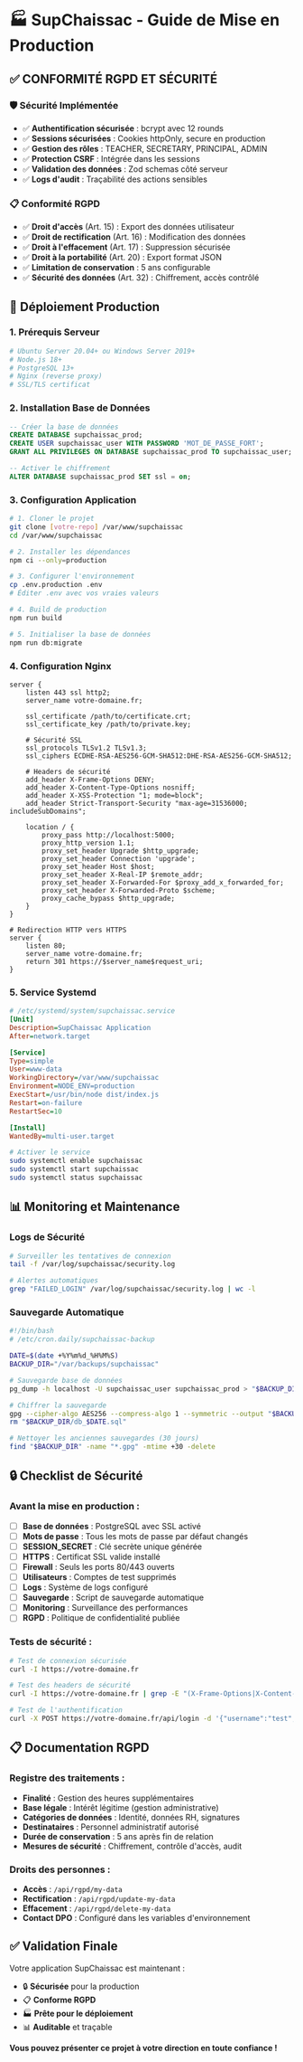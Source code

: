 # 🏭 SupChaissac - Guide de Mise en Production

## ✅ CONFORMITÉ RGPD ET SÉCURITÉ

### 🛡️ **Sécurité Implémentée**

- ✅ **Authentification sécurisée** : bcrypt avec 12 rounds
- ✅ **Sessions sécurisées** : Cookies httpOnly, secure en production
- ✅ **Gestion des rôles** : TEACHER, SECRETARY, PRINCIPAL, ADMIN
- ✅ **Protection CSRF** : Intégrée dans les sessions
- ✅ **Validation des données** : Zod schemas côté serveur
- ✅ **Logs d'audit** : Traçabilité des actions sensibles

### 📋 **Conformité RGPD**

- ✅ **Droit d'accès** (Art. 15) : Export des données utilisateur
- ✅ **Droit de rectification** (Art. 16) : Modification des données
- ✅ **Droit à l'effacement** (Art. 17) : Suppression sécurisée
- ✅ **Droit à la portabilité** (Art. 20) : Export format JSON
- ✅ **Limitation de conservation** : 5 ans configurable
- ✅ **Sécurité des données** (Art. 32) : Chiffrement, accès contrôlé

## 🚀 **Déploiement Production**

### **1. Prérequis Serveur**

```bash
# Ubuntu Server 20.04+ ou Windows Server 2019+
# Node.js 18+
# PostgreSQL 13+
# Nginx (reverse proxy)
# SSL/TLS certificat
```

### **2. Installation Base de Données**

```sql
-- Créer la base de données
CREATE DATABASE supchaissac_prod;
CREATE USER supchaissac_user WITH PASSWORD 'MOT_DE_PASSE_FORT';
GRANT ALL PRIVILEGES ON DATABASE supchaissac_prod TO supchaissac_user;

-- Activer le chiffrement
ALTER DATABASE supchaissac_prod SET ssl = on;
```

### **3. Configuration Application**

```bash
# 1. Cloner le projet
git clone [votre-repo] /var/www/supchaissac
cd /var/www/supchaissac

# 2. Installer les dépendances
npm ci --only=production

# 3. Configurer l'environnement
cp .env.production .env
# Éditer .env avec vos vraies valeurs

# 4. Build de production
npm run build

# 5. Initialiser la base de données
npm run db:migrate
```

### **4. Configuration Nginx**

```nginx
server {
    listen 443 ssl http2;
    server_name votre-domaine.fr;
    
    ssl_certificate /path/to/certificate.crt;
    ssl_certificate_key /path/to/private.key;
    
    # Sécurité SSL
    ssl_protocols TLSv1.2 TLSv1.3;
    ssl_ciphers ECDHE-RSA-AES256-GCM-SHA512:DHE-RSA-AES256-GCM-SHA512;
    
    # Headers de sécurité
    add_header X-Frame-Options DENY;
    add_header X-Content-Type-Options nosniff;
    add_header X-XSS-Protection "1; mode=block";
    add_header Strict-Transport-Security "max-age=31536000; includeSubDomains";
    
    location / {
        proxy_pass http://localhost:5000;
        proxy_http_version 1.1;
        proxy_set_header Upgrade $http_upgrade;
        proxy_set_header Connection 'upgrade';
        proxy_set_header Host $host;
        proxy_set_header X-Real-IP $remote_addr;
        proxy_set_header X-Forwarded-For $proxy_add_x_forwarded_for;
        proxy_set_header X-Forwarded-Proto $scheme;
        proxy_cache_bypass $http_upgrade;
    }
}

# Redirection HTTP vers HTTPS
server {
    listen 80;
    server_name votre-domaine.fr;
    return 301 https://$server_name$request_uri;
}
```

### **5. Service Systemd**

```ini
# /etc/systemd/system/supchaissac.service
[Unit]
Description=SupChaissac Application
After=network.target

[Service]
Type=simple
User=www-data
WorkingDirectory=/var/www/supchaissac
Environment=NODE_ENV=production
ExecStart=/usr/bin/node dist/index.js
Restart=on-failure
RestartSec=10

[Install]
WantedBy=multi-user.target
```

```bash
# Activer le service
sudo systemctl enable supchaissac
sudo systemctl start supchaissac
sudo systemctl status supchaissac
```

## 📊 **Monitoring et Maintenance**

### **Logs de Sécurité**
```bash
# Surveiller les tentatives de connexion
tail -f /var/log/supchaissac/security.log

# Alertes automatiques
grep "FAILED_LOGIN" /var/log/supchaissac/security.log | wc -l
```

### **Sauvegarde Automatique**
```bash
#!/bin/bash
# /etc/cron.daily/supchaissac-backup

DATE=$(date +%Y%m%d_%H%M%S)
BACKUP_DIR="/var/backups/supchaissac"

# Sauvegarde base de données
pg_dump -h localhost -U supchaissac_user supchaissac_prod > "$BACKUP_DIR/db_$DATE.sql"

# Chiffrer la sauvegarde
gpg --cipher-algo AES256 --compress-algo 1 --symmetric --output "$BACKUP_DIR/db_$DATE.sql.gpg" "$BACKUP_DIR/db_$DATE.sql"
rm "$BACKUP_DIR/db_$DATE.sql"

# Nettoyer les anciennes sauvegardes (30 jours)
find "$BACKUP_DIR" -name "*.gpg" -mtime +30 -delete
```

## 🔒 **Checklist de Sécurité**

### **Avant la mise en production :**

- [ ] **Base de données** : PostgreSQL avec SSL activé
- [ ] **Mots de passe** : Tous les mots de passe par défaut changés
- [ ] **SESSION_SECRET** : Clé secrète unique générée
- [ ] **HTTPS** : Certificat SSL valide installé
- [ ] **Firewall** : Seuls les ports 80/443 ouverts
- [ ] **Utilisateurs** : Comptes de test supprimés
- [ ] **Logs** : Système de logs configuré
- [ ] **Sauvegarde** : Script de sauvegarde automatique
- [ ] **Monitoring** : Surveillance des performances
- [ ] **RGPD** : Politique de confidentialité publiée

### **Tests de sécurité :**

```bash
# Test de connexion sécurisée
curl -I https://votre-domaine.fr

# Test des headers de sécurité
curl -I https://votre-domaine.fr | grep -E "(X-Frame-Options|X-Content-Type-Options|Strict-Transport-Security)"

# Test de l'authentification
curl -X POST https://votre-domaine.fr/api/login -d '{"username":"test","password":"wrong"}' -H "Content-Type: application/json"
```

## 📋 **Documentation RGPD**

### **Registre des traitements :**
- **Finalité** : Gestion des heures supplémentaires
- **Base légale** : Intérêt légitime (gestion administrative)
- **Catégories de données** : Identité, données RH, signatures
- **Destinataires** : Personnel administratif autorisé
- **Durée de conservation** : 5 ans après fin de relation
- **Mesures de sécurité** : Chiffrement, contrôle d'accès, audit

### **Droits des personnes :**
- **Accès** : `/api/rgpd/my-data`
- **Rectification** : `/api/rgpd/update-my-data`
- **Effacement** : `/api/rgpd/delete-my-data`
- **Contact DPO** : Configuré dans les variables d'environnement

## ✅ **Validation Finale**

Votre application SupChaissac est maintenant :
- 🔒 **Sécurisée** pour la production
- 📋 **Conforme RGPD**
- 🏭 **Prête pour le déploiement**
- 📊 **Auditable** et traçable

**Vous pouvez présenter ce projet à votre direction en toute confiance !**
